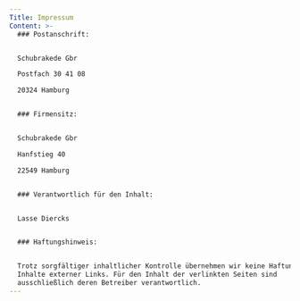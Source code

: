 ```yaml
---
Title: Impressum
Content: >-
  ### Postanschrift:


  Schubrakede Gbr

  Postfach 30 41 08

  20324 Hamburg


  ### Firmensitz:


  Schubrakede Gbr

  Hanfstieg 40

  22549 Hamburg


  ### Verantwortlich für den Inhalt: 


  Lasse Diercks


  ### Haftungshinweis:


  Trotz sorgfältiger inhaltlicher Kontrolle übernehmen wir keine Haftung für die
  Inhalte externer Links. Für den Inhalt der verlinkten Seiten sind
  ausschließlich deren Betreiber verantwortlich.
---
```


